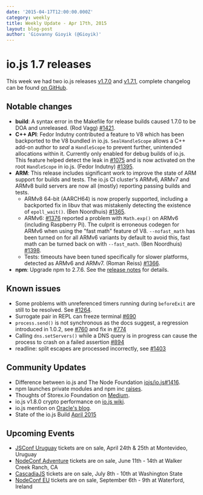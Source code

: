 ```yaml
---
date: '2015-04-17T12:00:00.000Z'
category: weekly
title: Weekly Update - Apr 17th, 2015
layout: blog-post
author: 'Giovanny Gioyik (@Gioyik)'
---
```


# io.js 1.7 releases

This week we had two io.js releases [v1.7.0](https://iojs.org/dist/v1.7.0/) and [v1.7.1](https://iojs.org/dist/v1.7.1/), complete changelog can be found [on GitHub](https://github.com/nodejs/node/blob/v1.x/CHANGELOG.md).

## Notable changes

- **build**: A syntax error in the Makefile for release builds caused 1.7.0 to be DOA and unreleased. (Rod Vagg) [#1421](https://github.com/nodejs/node/pull/1421).
- **C++ API**: Fedor Indutny contributed a feature to V8 which has been backported to the V8 bundled in io.js. `SealHandleScope` allows a C++ add-on author to _seal_ a `HandleScope` to prevent further, unintended allocations within it. Currently only enabled for debug builds of io.js. This feature helped detect the leak in [#1075](https://github.com/nodejs/node/issues/1075) and is now activated on the root `HandleScope` in io.js. (Fedor Indutny) [#1395](https://github.com/nodejs/node/pull/1395).
- **ARM**: This release includes significant work to improve the state of ARM support for builds and tests. The io.js CI cluster's ARMv6, ARMv7 and ARMv8 build servers are now all (mostly) reporting passing builds and tests.
  - ARMv8 64-bit (AARCH64) is now properly supported, including a backported fix in libuv that was mistakenly detecting the existence of `epoll_wait()`. (Ben Noordhuis) [#1365](https://github.com/nodejs/node/pull/1365).
  - ARMv6: [#1376](https://github.com/nodejs/node/issues/1376) reported a problem with `Math.exp()` on ARMv6 (including Raspberry Pi). The culprit is erroneous codegen for ARMv6 when using the "fast math" feature of V8. `--nofast_math` has been turned on for all ARMv6 variants by default to avoid this, fast math can be turned back on with `--fast_math`. (Ben Noordhuis) [#1398](https://github.com/nodejs/node/pull/1398).
  - Tests: timeouts have been tuned specifically for slower platforms, detected as ARMv6 and ARMv7. (Roman Reiss) [#1366](https://github.com/nodejs/node/pull/1366).
- **npm**: Upgrade npm to 2.7.6. See the [release notes](https://github.com/npm/npm/releases/tag/v2.7.6) for details.

## Known issues

- Some problems with unreferenced timers running during `beforeExit` are still to be resolved. See [#1264](https://github.com/nodejs/node/issues/1264).
- Surrogate pair in REPL can freeze terminal [#690](https://github.com/nodejs/node/issues/690)
- `process.send()` is not synchronous as the docs suggest, a regression introduced in 1.0.2, see [#760](https://github.com/nodejs/node/issues/760) and fix in [#774](https://github.com/nodejs/node/issues/774)
- Calling `dns.setServers()` while a DNS query is in progress can cause the process to crash on a failed assertion [#894](https://github.com/nodejs/node/issues/894)
- readline: split escapes are processed incorrectly, see [#1403](https://github.com/nodejs/node/issues/1403)

## Community Updates

- Difference between io.js and The Node Foundation [iojs/io.js#1416](https://github.com/nodejs/node/issues/1416).
- npm launches private modules and npm inc [raises](http://techcrunch.com/2015/04/14/popular-javascript-package-manager-npm-raises-8m-launches-private-modules/).
- Thoughts of Storex.io Foundation on [Medium](https://medium.com/@programmer/thoughts-on-node-foundation-abcf86c72786).
- io.js v1.8.0 crypto performance on [io.js wiki](https://github.com/nodejs/node/wiki/Crypto-Performance-Notes-for-OpenSSL-1.0.2a-on-iojs-v1.8.0).
- io.js mention on [Oracle's blog](https://blogs.oracle.com/java-platform-group/entry/node_js_and_io_js).
- State of the io.js Build [April 2015](https://github.com/iojs/build/issues/77)

## Upcoming Events

- [JSConf Uruguay](http://jsconf.uy) tickets are on sale, April 24th & 25th at Montevideo, Uruguay
- [NodeConf Adventure](http://nodeconf.com/) tickets are on sale, June 11th - 14th at Walker Creek Ranch, CA
- [CascadiaJS](http://2015.cascadiajs.com/) tickets are on sale, July 8th - 10th at Washington State
- [NodeConf EU](http://nodeconf.eu/) tickets are on sale, September 6th - 9th at Waterford, Ireland
